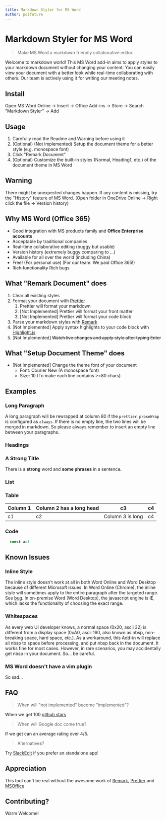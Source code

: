 ```yaml
---
title: Markdown Styler for MS Word
author: poifuture
---
```


<!-- prettier-ignore-start -->
<!-- markdownlint-disable -->
<!-- DO NOT FORMAT. This file is used to teach people how to use prettier in MS Word, so we keep exactly whatever it looks. -->

# Markdown Styler for MS Word

> Make MS Word a markdown friendly collaborative editor.

Welcome to markdown world!
This MS Word add-in aims to apply styles to your markdown document without changing your content.
You can easily view your document with a better look while real-time collaborating with others.
Our team is actively using it for writing our meeting notes.

<!-- INSTALL SECTION BEGIN  -->

## Install

Open MS Word Online -> Insert -> Office Add-ins -> Store -> Search "Markdown Styler" -> Add

<!-- INSTALL SECTION END -->

## Usage

1. Carefully read the Readme and Warning before using it
1. (Optional) (Not Implemented) Setup the document theme for a better style (e.g. monospace font)
1. Click "Remark Document"
1. (Optional) Customize the built-in styles (Normal, Heading1, etc.) of the document theme in MS Word

## Warning

There might be unexpected changes happen. If any content is missing, try the "History" feature of MS Word. (Open folder in OneDrive Online -> Right click the file -> Version history)

## Why MS Word (Office 365)

* Good integration with MS products family and **Office Enterprise accounts**
* Acceptable by traditional companies
* Real-time collaborative editing (buggy but usable)
* Version history (extremely buggy comparing to ...)
* Available for all over the world (including China)
* Free! (For personal use) (For our team: We paid Office 365!)
* ~~Rich functionality~~ Rich bugs

## What "Remark Document" does

1. Clear all existing styles
1. Format your document with [Prettier](https://github.com/prettier/prettier)
   1. Prettier will format your markdown
   1. [Not Implemented] Prettier will format your front matter
   1. [Not Implemented] Prettier will format your code block
1. Parse your markdown styles with [Remark](https://github.com/remarkjs/remark)
1. [Not Implemented] Apply syntax highlights to your code block with [Highlight.js](https://github.com/highlightjs/highlight.js/)
1. [Not Implemented] ~~Watch live changes and apply style after typing Enter~~

## What "Setup Document Theme" does

* [Not Implemented] Change the theme font of your document
  - Font: Courier New (A monospace font)
  - Size: 10 (To make each line contains >=80 chars)

## Examples

### Long Paragraph

A long paragraph will be rewrapped at column 80 if the `prettier.proseWrap` is configured as `always`.
If there is no empty line, the two lines will be merged in markdown.
So please always remember to insert an empty line between your paragraphs.

### Headings

### A **Strong** Title

There is a **strong** word and **some phrases** in a sentence.

### List

### Table

Column 1 | Column 2 has a long head | c3 | c4
--- | --- | --- | ---
c1 | c2 | Column 3 is long | c4

### Code

```javascript
  const a=1
```

## Known Issues

### Inline Style

The inline style doesn't work at all in both Word Online and Word Desktop because of different Microsoft issues. In Word Online (Chrome), the inline style will sometimes apply to the entire paragraph after the targeted range. See [bug](https://github.com/OfficeDev/office-js/issues/586). In on-premise Word (Word Desktop), the javascript engine is IE, which lacks the functionality of choosing the exact range.

### Whitespaces

As every web UI developer knows, a normal space (0x20, ascii 32) is different from a display space (0xA0, ascii 160, also known as nbsp, non-breaking space, hard space, etc.). As a workaround, this Add-in will replace all nbsp to space before processing, and put nbsp back in the document. It works fine for most cases. However, in rare scenarios, you may accidentally get nbsp in your document. So... be careful.

### MS Word doesn't have a vim plugin

So sad...

## FAQ

> When will "not implemented" become "implemented"?

When we get 100 [github stars](https://github.com/poifuture/word-add-in-markdown-style)

> When will Google doc come true?

If we get can an average rating over 4/5.

> Alternatives?

Try [SlackEdit](https://stackedit.io/) if you prefer an standalone app!

## Appreciation

This tool can't be real without the awesome work of [Remark](https://github.com/remarkjs/remark), [Prettier](https://github.com/prettier/prettier) and [MSOffice](https://github.com/OfficeDev/office-js)

## Contributing?

Warm Welcome!

<!-- prettier-ignore-end -->
